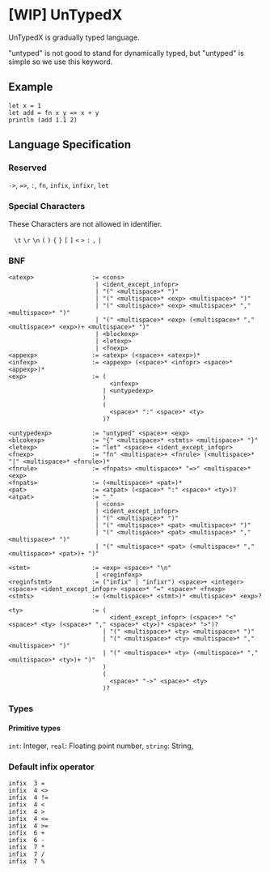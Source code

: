 # [WIP] UnTypedX
UnTypedX is gradually typed language.

"untyped" is not good to stand for dynamically typed, but "untyped" is simple so we use this keyword.

## Example
```
let x = 1
let add = fn x y => x + y
println (add 1.1 2)
```

## Language Specification
### Reserved
`->`, `=>`, `:`, `fn`, `infix`, `infixr`, `let`
### Special Characters
These Characters are not allowed in identifier.

` ` `\t` `\r` `\n` `(` `)` `{` `}` `[` `]` `<` `>` `:` `,` `|`

### BNF
```
<atexp>                := <cons>
                        | <ident_except_infopr>
                        | "(" <multispace>* ")"
                        | "(" <multispace>* <exp> <multispace>* ")"
                        | "(" <multispace>* <exp> <multispace>* "," <multispace>* ")"
                        | "(" <multispace>* <exp> (<multispace>* "," <multispace>* <exp>)+ <multispace>* ")"
                        | <blockexp>
                        | <letexp>
                        | <fnexp>
<appexp>               := <atexp> (<space>+ <atexp>)*
<infexp>               := <appexp> (<space>* <infopr> <space>* <appexp>)*
<exp>                  := (
                            <infexp>
                          | <untypedexp>
                          )
                          (
                            <space>* ":" <space>* <ty>
                          )?

<untypedexp>           := "untyped" <space>+ <exp>
<blcokexp>             := "{" <multispace>* <stmts> <multispace>* "}"
<letexp>               := "let" <space>+ <ident_except_infopr>
<fnexp>                := "fn" <multispace>+ <fnrule> (<multispace>* "|" <multispace>* <fnrule>)*
<fnrule>               := <fnpats> <multispace>* "=>" <multispace>* <exp>
<fnpats>               := (<multispace>* <pat>)*
<pat>                  := <atpat> (<space>* ":" <space>* <ty>)?
<atpat>                := "_"
                        | <cons>
                        | <ident_except_infopr>
                        | "(" <multispace>* ")"
                        | "(" <multispace>* <pat> <multispace>* ")"
                        | "(" <multispace>* <pat> <multispace>* "," <multispace>* ")"
                        | "(" <multispace>* <pat> (<multispace>* "," <multispace>* <pat>)+ ")"

<stmt>                 := <exp> <space>* "\n"
                        | <reginfexp>
<reginfstmt>           := ("infix" | "infixr") <space>+ <integer> <space>+ <ident_except_infopr> <space>* "=" <space>* <fnexp>
<stmts>                := (<multispace>* <stmt>)* <multispace>* <exp>?

<ty>                   := (
                            <ident_except_infopr> (<space>* "<" <space>* <ty> (<space>* "," <space>* <ty>)* <space>* ">")?
                          | "(" <multispace>* <ty> <multispace>* ")"
                          | "(" <multispace>* <ty> <multispace>* "," <multispace>* ")"
                          | "(" <multispace>* <ty> (<multispace>* "," <multispace>* <ty>)+ ")"
                          )
                          (
                            <space>* "->" <space>* <ty>
                          )?
```

### Types
#### Primitive types
`int`: Integer,
`real`: Floating point number,
`string`: String,

### Default infix operator
```
infix  3 =
infix  4 <>
infix  4 !=
infix  4 <
infix  4 >
infix  4 <=
infix  4 >=
infix  6 +
infix  6 -
infix  7 *
infix  7 /
infix  7 %
```
